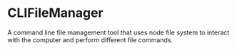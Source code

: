 # CLIFileManager
A command line file management tool that uses node file system to interact with the computer and perform different file commands.

